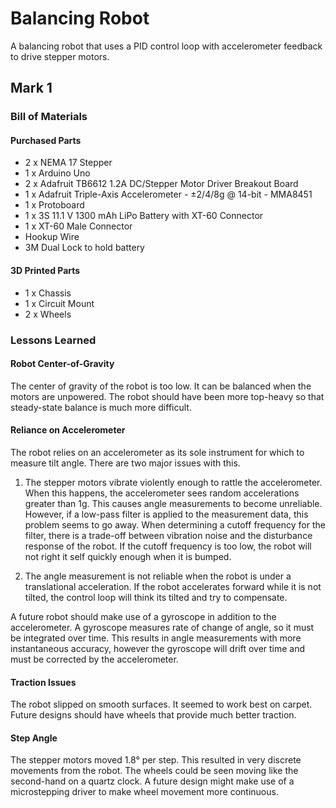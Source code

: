# Balancing Robot
A balancing robot that uses a PID control loop with accelerometer feedback to drive stepper motors.

## Mark 1

### Bill of Materials

#### Purchased Parts
- 2 x NEMA 17 Stepper
- 1 x Arduino Uno  
- 2 x Adafruit TB6612 1.2A DC/Stepper Motor Driver Breakout Board
- 1 x Adafruit Triple-Axis Accelerometer - ±2/4/8g @ 14-bit - MMA8451
- 1 x Protoboard
- 1 x 3S 11.1 V 1300 mAh LiPo Battery with XT-60 Connector
- 1 x XT-60 Male Connector
- Hookup Wire
- 3M Dual Lock to hold battery

#### 3D Printed Parts
- 1 x Chassis
- 1 x Circuit Mount
- 2 x Wheels

### Lessons Learned
#### Robot Center-of-Gravity
The center of gravity of the robot is too low. It can be balanced when the motors are unpowered. The robot should have been more top-heavy so that steady-state balance is much more difficult.

#### Reliance on Accelerometer
The robot relies on an accelerometer as its sole instrument for which to measure tilt angle. There are two major issues with this.

1. The stepper motors vibrate violently enough to rattle the accelerometer. When this happens, the accelerometer sees random accelerations greater than 1g. This causes angle measurements to become unreliable. However, if a low-pass filter is applied to the measurement data, this problem seems to go away. When determining a cutoff frequency for the filter, there is a trade-off between vibration noise and the disturbance response of the robot. If the cutoff frequency is too low, the robot will not right it self quickly enough when it is bumped.

2. The angle measurement is not reliable when the robot is under a translational acceleration. If the robot accelerates forward while it is not tilted, the control loop will think its tilted and try to compensate.

A future robot should make use of a gyroscope in addition to the accelerometer. A gyroscope measures rate of change of angle, so it must be integrated over time. This results in angle measurements with more instantaneous accuracy, however the gyroscope will drift over time and must be corrected by the accelerometer.

#### Traction Issues
The robot slipped on smooth surfaces. It seemed to work best on carpet. Future designs should have wheels that provide much better traction.

#### Step Angle
The stepper motors moved 1.8° per step. This resulted in very discrete movements from the robot. The wheels could be seen moving like the second-hand on a quartz clock. A future design might make use of a microstepping driver to make wheel movement more continuous.
